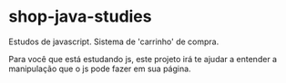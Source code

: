 # shop-java-studies
Estudos de javascript. Sistema de 'carrinho' de compra.

Para você que está estudando js, este projeto irá te ajudar a entender a manipulação que o js pode fazer em sua página.
